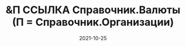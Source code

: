 ---
date: 2021-10-25
guid: fe25d1bc-f2e8-4300-9996-8f712c1849fc
title: "&П ССЫЛКА Справочник.Валюты (П = Справочник.Организации)"
question: |
    Что вернет запрос, если &П = ссылка на Организацию?
    ```bsl
    ВЫБРАТЬ &П ССЫЛКА Справочник.Валюты КАК ЭтоВалюта
    ```
options:
    - Истина
    - Ложь
    - Вызовет исключение
correct: 2
explanation: |
    *Ошибка: Несовместимые типы "ССЫЛКА"*  
    Даже если в параметре ссылка, но на другой справочник, то запрос упадет в ошибку =(
tags:
    - queries
source: https://t.me/JuniorOneS/192
---